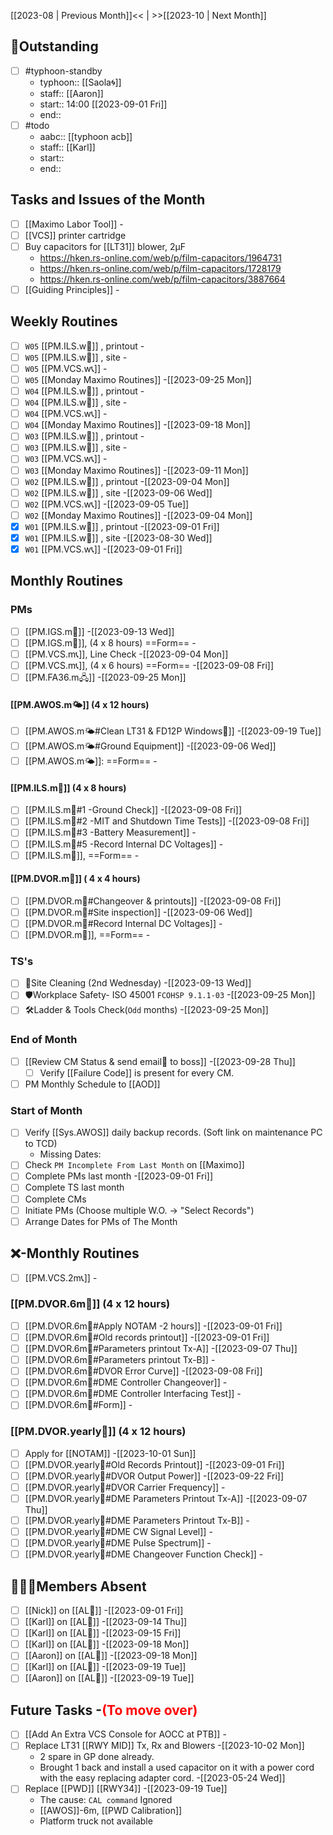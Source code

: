 [[2023-08 | Previous Month]]<< | >>[[2023-10 | Next Month]]
## 📌Outstanding
- [ ] #typhoon-standby 
	- typhoon:: [[Saola🌀]]
	- staff:: [[Aaron]]
	- start:: 14:00 [[2023-09-01 Fri]]
	- end:: 
 - [ ] #todo
	- aabc:: [[typhoon acb]]
	- staff:: [[Karl]]
	- start:: 
	- end::
## Tasks and Issues of the Month
- [ ] [[Maximo Labor Tool]] -
- [ ] [[VCS]] printer cartridge
- [ ] Buy capacitors for [[LT31]] blower, 2μF 
	- https://hken.rs-online.com/web/p/film-capacitors/1964731
	- https://hken.rs-online.com/web/p/film-capacitors/1728179
	- https://hken.rs-online.com/web/p/film-capacitors/3887664
- [ ] [[Guiding Principles]] -
## Weekly Routines
- [ ] `W05` [[PM.ILS.w🛬]] , printout -
- [ ] `W05` [[PM.ILS.w🛬]] , site -
- [ ] `W05` [[PM.VCS.w📞]] -
- [ ] `W05` [[Monday Maximo Routines]] -[[2023-09-25 Mon]]
- [ ] `W04` [[PM.ILS.w🛬]] , printout -
- [ ] `W04` [[PM.ILS.w🛬]] , site -
- [ ] `W04` [[PM.VCS.w📞]] -
- [ ] `W04` [[Monday Maximo Routines]] -[[2023-09-18 Mon]]
- [ ] `W03` [[PM.ILS.w🛬]] , printout -
- [ ] `W03` [[PM.ILS.w🛬]] , site -
- [ ] `W03` [[PM.VCS.w📞]] -
- [ ] `W03` [[Monday Maximo Routines]] -[[2023-09-11 Mon]]
- [ ] `W02` [[PM.ILS.w🛬]] , printout -[[2023-09-04 Mon]]
- [ ] `W02` [[PM.ILS.w🛬]] , site -[[2023-09-06 Wed]]
- [ ] `W02` [[PM.VCS.w📞]] -[[2023-09-05 Tue]]
- [ ] `W02` [[Monday Maximo Routines]] -[[2023-09-04 Mon]]
- [x] `W01` [[PM.ILS.w🛬]] , printout -[[2023-09-01 Fri]]
- [x] `W01` [[PM.ILS.w🛬]] , site -[[2023-08-30 Wed]]
- [x] `W01` [[PM.VCS.w📞]] -[[2023-09-01 Fri]]
## Monthly Routines
### PMs
- [ ] [[PM.IGS.m🛫]] -[[2023-09-13 Wed]]
- [ ] [[PM.IGS.m🛫]], (4 x 8 hours) ==Form== -
- [ ] [[PM.VCS.m📞]], Line Check -[[2023-09-04 Mon]]
- [ ] [[PM.VCS.m📞]], (4 x 6 hours) ==Form== -[[2023-09-08 Fri]]
- [ ] [[PM.FA36.m🖧]] -[[2023-09-25 Mon]]
#### [[PM.AWOS.m🌤️]] (4 x 12 hours)
- [ ] [[PM.AWOS.m🌤️#Clean LT31 & FD12P Windows🚚]] -[[2023-09-19 Tue]]
- [ ] [[PM.AWOS.m🌤️#Ground Equipment]] -[[2023-09-06 Wed]]
- [ ] [[PM.AWOS.m🌤️]]:  ==Form== -
#### [[PM.ILS.m🛬]] (4 x 8 hours)
- [ ] [[PM.ILS.m🛬#1 -Ground Check]] -[[2023-09-08 Fri]]
- [ ] [[PM.ILS.m🛬#2 -MIT and Shutdown Time Tests]] -[[2023-09-08 Fri]]
- [ ] [[PM.ILS.m🛬#3 -Battery Measurement]] -
- [ ] [[PM.ILS.m🛬#5 -Record Internal DC Voltages]] -
- [ ] [[PM.ILS.m🛬]],  ==Form== -
#### [[PM.DVOR.m🧭]] ( 4 x 4 hours)
- [ ] [[PM.DVOR.m🧭#Changeover & printouts]] -[[2023-09-08 Fri]]
- [ ] [[PM.DVOR.m🧭#Site inspection]] -[[2023-09-06 Wed]]
- [ ] [[PM.DVOR.m🧭#Record Internal DC Voltages]] -
- [ ] [[PM.DVOR.m🧭]], ==Form== -
### TS's
- [ ] 🧹Site Cleaning (2nd Wednesday) -[[2023-09-13 Wed]]
- [ ] 🛡️Workplace Safety- ISO 45001 `FCOHSP 9.1.1-03` -[[2023-09-25 Mon]]
- [ ] 🛠️Ladder & Tools Check(`Odd` months) -[[2023-09-25 Mon]]
### End of Month
- [ ] [[Review CM Status & send email📧 to boss]] -[[2023-09-28 Thu]]
	- [ ] Verify [[Failure Code]] is present for every CM.
- [ ] PM Monthly Schedule to [[AOD]]
### Start of Month 
- [ ] Verify [[Sys.AWOS]] daily backup records. (Soft link on maintenance PC to TCD)
	- Missing Dates: 
- [ ] Check `PM Incomplete From Last Month` on [[Maximo]]
- [ ] Complete PMs last month -[[2023-09-01 Fri]]
- [ ] Complete TS last month
- [ ] Complete CMs
- [ ] Initiate PMs (Choose multiple W.O. -> "Select Records")
- [ ] Arrange Dates for PMs of The Month
## ❌-Monthly Routines
- [ ] [[PM.VCS.2m📞]] -
### [[PM.DVOR.6m🧭]] (4 x 12 hours)
- [ ] [[PM.DVOR.6m🧭#Apply NOTAM -2 hours]] -[[2023-09-01 Fri]]
- [ ] [[PM.DVOR.6m🧭#Old records printout]] -[[2023-09-01 Fri]]
- [ ] [[PM.DVOR.6m🧭#Parameters printout Tx-A]] -[[2023-09-07 Thu]]
- [ ] [[PM.DVOR.6m🧭#Parameters printout Tx-B]] -
- [ ] [[PM.DVOR.6m🧭#DVOR Error Curve]] -[[2023-09-08 Fri]]
- [ ] [[PM.DVOR.6m🧭#DME Controller Changeover]] -
- [ ] [[PM.DVOR.6m🧭#DME Controller Interfacing Test]] -
- [ ] [[PM.DVOR.6m🧭#Form]] -
### [[PM.DVOR.yearly🧭]] (4 x 12 hours)
- [ ] Apply for [[NOTAM]] -[[2023-10-01 Sun]]
- [ ] [[PM.DVOR.yearly🧭#Old Records Printout]] -[[2023-09-01 Fri]]
- [ ] [[PM.DVOR.yearly🧭#DVOR Output Power]] -[[2023-09-22 Fri]]
- [ ] [[PM.DVOR.yearly🧭#DVOR Carrier Frequency]] -
- [ ] [[PM.DVOR.yearly🧭#DME Parameters Printout Tx-A]] -[[2023-09-07 Thu]]
- [ ] [[PM.DVOR.yearly🧭#DME Parameters Printout Tx-B]] -
- [ ] [[PM.DVOR.yearly🧭#DME CW Signal Level]] -
- [ ] [[PM.DVOR.yearly🧭#DME Pulse Spectrum]] -
- [ ] [[PM.DVOR.yearly🧭#DME Changeover Function Check]] -
## 👨‍👦‍👦Members Absent
- [ ] [[Nick]] on [[AL🎉]] -[[2023-09-01 Fri]]
- [ ] [[Karl]] on [[AL🎉]] -[[2023-09-14 Thu]]
- [ ] [[Karl]] on [[AL🎉]] -[[2023-09-15 Fri]]
- [ ] [[Karl]] on [[AL🎉]] -[[2023-09-18 Mon]]
- [ ] [[Aaron]] on [[AL🎉]] -[[2023-09-18 Mon]]
- [ ] [[Karl]] on [[AL🎉]] -[[2023-09-19 Tue]]
- [ ] [[Aaron]] on [[AL🎉]] -[[2023-09-19 Tue]]
## Future Tasks -<span style='color: red'>(To move over)</span>
- [ ] [[Add An Extra VCS Console for AOCC at PTB]] -
- [ ] Replace LT31 [[RWY MID]] Tx, Rx and Blowers -[[2023-10-02 Mon]]
	- 2 spare in GP done already. 
	- Brought 1 back and install a used capacitor on it with a power cord with the easy replacing adapter cord. -[[2023-05-24 Wed]]
- [ ] Replace [[PWD]] [[RWY34]] -[[2023-09-19 Tue]]
	- The cause: `CAL command` Ignored
	- [[AWOS]]-6m, [[PWD Calibration]]
	- Platform truck not available
 